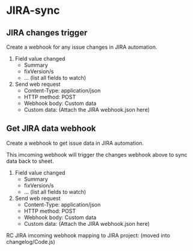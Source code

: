 # JIRA-sync

## JIRA changes trigger

Create a webhook for any issue changes in JIRA automation.

1. Field value changed
    * Summary
    * fixVersion/s
    * ... (list all fields to watch)
2. Send web request
    * Content-Type: application/json
    * HTTP method: POST
    * Webhook body: Custom data
    * Custom data: (Attach the JIRA webhook.json here)


## Get JIRA data webhook

Create a webhook to get issue data in JIRA automation.

This imcoming webhook will trigger the changes webhook above to sync data back to sheet.

1. Field value changed
    * Summary
    * fixVersion/s
    * ... (list all fields to watch)
2. Send web request
    * Content-Type: application/json
    * HTTP method: POST
    * Webhook body: Custom data
    * Custom data: (Attach the JIRA webhook.json here)


RC JIRA imcoming webhook mapping to JIRA project:
(moved into changelog/Code.js)